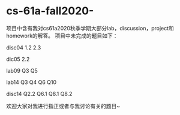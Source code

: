 # cs-61a-fall2020-
项目中含有我对cs61a2020秋季学期大部分lab，discussion，project和homework的解答。
项目中未完成的题目如下：

disc04 1.2 2.3

dic05 2.2

lab09 Q3 Q5

lab14 Q3 Q4 Q6 Q10

disc14 Q2.2 Q6.1 Q8.1 Q8.2

欢迎大家对我进行指正或者与我讨论有关的题目~
